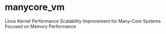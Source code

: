 # manycore_vm
Linux Kernel Performance Scalability Improvement for Many-Core Systems Focused on Memory Performance
